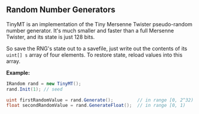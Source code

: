 Random Number Generators
---

TinyMT is an implementation of the Tiny Mersenne Twister pseudo-random number generator.
It's much smaller and faster than a full Mersenne Twister, and its state is just 128 bits.

So save the RNG's state out to a savefile, just write out the contents of its 
```uint[] s``` array of four elements. To restore state, reload values into this array.

**Example:**

```csharp
IRandom rand = new TinyMT();
rand.Init(1); // seed 

uint firstRandomValue = rand.Generate();         // in range [0, 2^32)
float secondRandomValue = rand.GenerateFloat();  // in range [0, 1)

```









